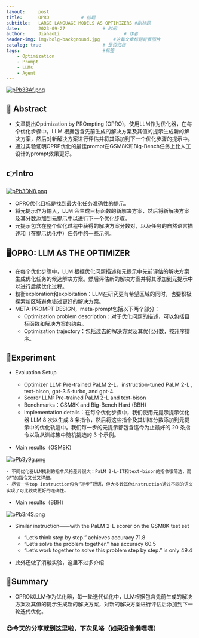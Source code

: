 ```yaml
---
layout:     post
title:      OPRO			# 标题 
subtitle:   LARGE LANGUAGE MODELS AS OPTIMIZERS #副标题
date:       2023-09-27 				# 时间
author:     JiahaoLi 						# 作者
header-img: img/bolg-background.jpg 	#这篇文章标题背景图片
catalog: true 						# 是否归档
tags:								#标签
    - Optimization
    - Prompt
    - LLMs
    - Agent
---
```


[![pPb3BAf.png](https://z1.ax1x.com/2023/09/28/pPb3BAf.png)](https://imgse.com/i/pPb3BAf)

## 📖 Abstract

- 文章提出Optimization by PROmpting (OPRO)，使用LLM作为优化器，在每个优化步骤中，LLM 根据包含先前生成的解决方案及其值的提示生成新的解决方案，然后对新解决方案进行评估并将其添加到下一个优化步骤的提示中。
- 通过实验证明OPRP优化的最佳prompt在GSM8K和Big-Bench任务上比人工设计的prompt效果更好。

## 👉Intro

[![pPb3DN8.png](https://z1.ax1x.com/2023/09/28/pPb3DN8.png)](https://imgse.com/i/pPb3DN8)

- OPRO优化目标是找到最大化任务准确性的提示。
- 将元提示作为输入，LLM 会生成目标函数的新解决方案，然后将新解决方案及其分数添加到元提示中以进行下一个优化步骤。
- 元提示包含在整个优化过程中获得的解决方案分数对，以及任务的自然语言描述和（在提示优化中）任务中的一些示例。

## 🖥️OPRO: LLM AS THE OPTIMIZER

- 在每个优化步骤中，LLM 根据优化问题描述和元提示中先前评估的解决方案生成优化任务的候选解决方案。然后评估新的解决方案并将其添加到元提示中以进行后续优化过程。
- 权衡exploration和exploitation：LLM在研究更有希望区域的同时，也要积极探索新区域避免错过更好的解决方案。
- META-PROMPT DESIGN，meta-prompt包括以下两个部分：
    - Optimization problem description：对于优化问题的描述，可以包括目标函数和解决方案的约束。
    - Optimization trajectory：包括过去的解决方案及其优化分数，按升序排序。

## 🧪Experiment
 - Evaluation Setup
     - Optimizer LLM: Pre-trained PaLM 2-L，instruction-tuned PaLM 2-L , text-bison, gpt-3.5-turbo, and gpt-4.
     - Scorer LLM: Pre-trained PaLM 2-L and text-bison
     - Benchmarks：GSM8K and Big-Bench Hard (BBH)
     - Implementation details：在每个优化步骤中，我们使用元提示提示优化器 LLM 8 次以生成 8 条指令，然后将这些指令及其训练分数添加到元提示中的优化轨迹中。我们每一步的元提示都包含迄今为止最好的 20 条指令以及从训练集中随机挑选的 3 个示例。

- Main results（GSM8K）

[![pPb3y9g.png](https://z1.ax1x.com/2023/09/28/pPb3y9g.png)](https://imgse.com/i/pPb3y9g)

    - 不同优化器LLM找到的指令风格差异很大：PaLM 2-L-IT和text-bison的指令很简洁，而GPT的指令又长又详细。
    - 尽管一些top instruction包含“逐步”短语，但大多数其他instruction通过不同的语义实现了可比较或更好的准确性。

- Main results（BBH）

[![pPb3r4S.png](https://z1.ax1x.com/2023/09/28/pPb3r4S.png)](https://imgse.com/i/pPb3r4S)

- Similar instruction——with the PaLM 2-L scorer on the GSM8K test set
    - “Let’s think step by step.” achieves accuracy 71.8
    - “Let’s solve the problem together.” has accuracy 60.5
    - “Let’s work together to solve this problem step by step.” is only 49.4

- 此外还做了消融实验，这里不过多介绍

## 📑Summary

- OPRO以LLM作为优化器，每一轮迭代优化中，LLM根据包含先前生成的解决方案及其值的提示生成新的解决方案，对新的解决方案进行评估后添加到下一轮迭代优化。

### 😉今天的分享就到这里啦，下次见咯（如果没偷懒嘿嘿）

